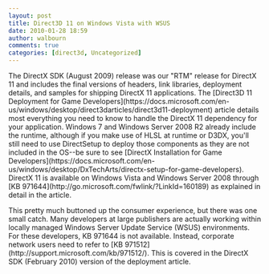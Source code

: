```yaml
---
layout: post
title: Direct3D 11 on Windows Vista with WSUS
date: 2010-01-28 18:59
author: walbourn
comments: true
categories: [direct3d, Uncategorized]
---
```

<p>The DirectX SDK (August 2009) release was our "RTM" release for DirectX 11 and includes the final versions of headers, link libraries, deployment details, and samples for shipping DirectX 11 applications. The [Direct3D 11 Deployment for Game Developers](https://docs.microsoft.com/en-us/windows/desktop/direct3darticles/direct3d11-deployment) article details most everything you need to know to handle the DirectX 11 dependency for your application. Windows 7 and Windows Server 2008 R2 already include the runtime, although if you make use of HLSL at runtime or D3DX, you'll still need to use DirectSetup to deploy those components as they are not included in the OS--be sure to see [DirectX Installation for Game Developers](https://docs.microsoft.com/en-us/windows/desktop/DxTechArts/directx-setup-for-game-developers). DirectX 11 is available on Windows Vista and Windows Server 2008 through [KB 971644](http://go.microsoft.com/fwlink/?LinkId=160189) as explained in detail in the article.</p>

<p>This pretty much buttoned up the consumer experience, but there was one small catch. Many developers at large publishers are actually working within locally managed Windows Server Update Service (WSUS) environments. For these developers, KB 971644 is not available. Instead, corporate network users need to refer to [KB 971512](http://support.microsoft.com/kb/971512/). This is covered in the DirectX SDK (February 2010) version of the deployment article.</p>
